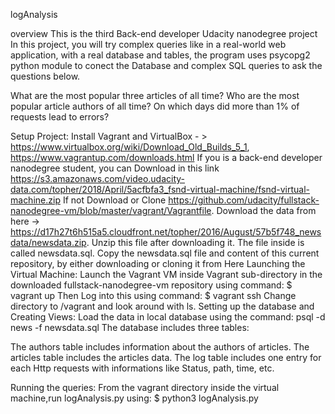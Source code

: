 logAnalysis

overview
This is the third Back-end developer Udacity nanodegree project
In this project, you will try complex queries like in a real-world web application,
with a real database and tables, the program uses psycopg2 python module to conect the Database and complex SQL queries to
ask the questions below.

What are the most popular three articles of all time?
Who are the most popular article authors of all time?
On which days did more than 1% of requests lead to errors?


Setup Project:
Install Vagrant and VirtualBox - > https://www.virtualbox.org/wiki/Download_Old_Builds_5_1, https://www.vagrantup.com/downloads.html
If you is a back-end developer nanodegree student, you can Download in this link https://s3.amazonaws.com/video.udacity-data.com/topher/2018/April/5acfbfa3_fsnd-virtual-machine/fsnd-virtual-machine.zip
If not Download or Clone https://github.com/udacity/fullstack-nanodegree-vm/blob/master/vagrant/Vagrantfile.
Download the data from here -> https://d17h27t6h515a5.cloudfront.net/topher/2016/August/57b5f748_newsdata/newsdata.zip.
Unzip this file after downloading it. The file inside is called newsdata.sql.
Copy the newsdata.sql file and content of this current repository, by either downloading or cloning it from Here
Launching the Virtual Machine:
Launch the Vagrant VM inside Vagrant sub-directory in the downloaded fullstack-nanodegree-vm repository using command:
  $ vagrant up
Then Log into this using command:
  $ vagrant ssh
Change directory to /vagrant and look around with ls.
Setting up the database and Creating Views:
Load the data in local database using the command:
  psql -d news -f newsdata.sql
The database includes three tables:

The authors table includes information about the authors of articles.
The articles table includes the articles data.
The log table includes one entry for each Http requests with informations like
Status, path, time, etc.


Running the queries:
From the vagrant directory inside the virtual machine,run logAnalysis.py using:
  $ python3 logAnalysis.py